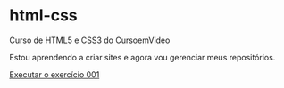 # html-css
 Curso de HTML5 e CSS3 do CursoemVideo

Estou aprendendo a criar sites e agora vou gerenciar meus repositórios.

<a href="https://gabrielsena-g.github.io/html-css/exercicios/ex001/index.html"> Executar o exercício 001</a>